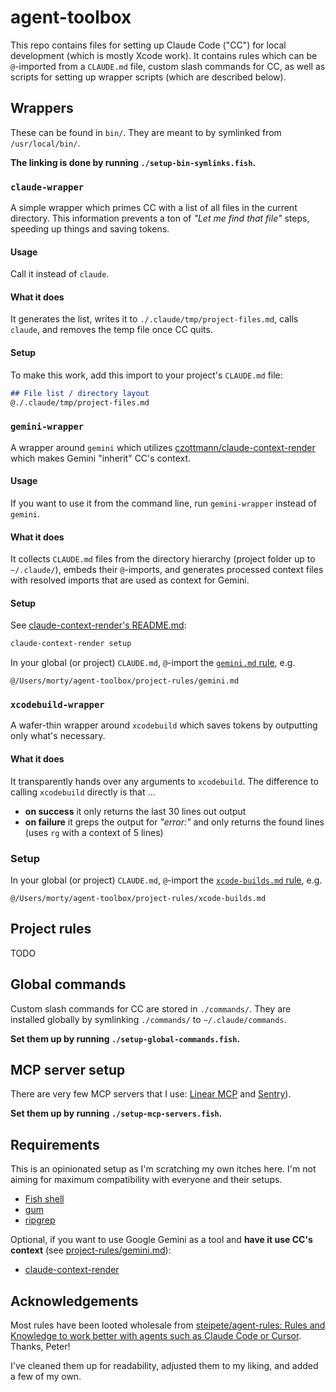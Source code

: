 # agent-toolbox

This repo contains files for setting up Claude Code ("CC") for local development (which is mostly Xcode work). It contains rules which can be `@`-imported from a `CLAUDE.md` file, custom slash commands for CC, as well as scripts for setting up wrapper scripts (which are described below).


## Wrappers

These can be found in `bin/`. They are meant to by symlinked from `/usr/local/bin/`.

**The linking is done by running `./setup-bin-symlinks.fish`.**

### `claude-wrapper`

A simple wrapper which primes CC with a list of all files in the current directory. This information prevents a ton of _"Let me find that file"_ steps, speeding up things and saving tokens.

#### Usage

Call it instead of `claude`.

#### What it does

It generates the list, writes it to `./.claude/tmp/project-files.md`, calls `claude`, and removes the temp file once CC quits.

#### Setup

To make this work, add this import to your project's `CLAUDE.md` file:

```markdown
## File list / directory layout
@./.claude/tmp/project-files.md
```


### `gemini-wrapper`

A wrapper around `gemini` which utilizes [czottmann/claude-context-render](https://github.com/czottmann/claude-context-render) which makes Gemini "inherit" CC's context.

#### Usage

If you want to use it from the command line, run `gemini-wrapper` instead of `gemini`.

#### What it does

It collects `CLAUDE.md` files from the directory hierarchy (project folder up to `~/.claude/`), embeds their `@`-imports, and generates processed context files with resolved imports that are used as context for Gemini.

#### Setup

See [claude-context-render's README.md](https://github.com/czottmann/claude-context-render?tab=readme-ov-file#example):

```bash
claude-context-render setup
```

In your global (or project) `CLAUDE.md`, `@`-import the [`gemini.md` rule](project-rules/gemini.md), e.g.

```
@/Users/morty/agent-toolbox/project-rules/gemini.md
```

### `xcodebuild-wrapper`

A wafer-thin wrapper around `xcodebuild` which saves tokens by outputting only what's necessary.

#### What it does

It transparently hands over any arguments to `xcodebuild`. The difference to calling `xcodebuild` directly is that …

- **on success** it only returns the last 30 lines out output
- **on failure** it greps the output for _"error:"_ and only returns the found lines (uses `rg` with a context of 5 lines)

### Setup

In your global (or project) `CLAUDE.md`, `@`-import the [`xcode-builds.md` rule](project-rules/xcode-builds.md), e.g.

```
@/Users/morty/agent-toolbox/project-rules/xcode-builds.md
```

## Project rules

TODO


## Global commands

Custom slash commands for CC are stored in `./commands/`. They are installed globally by symlinking `./commands/` to `~/.claude/commands`.

**Set them up by running `./setup-global-commands.fish`.**


## MCP server setup

There are very few MCP servers that I use: [Linear MCP](https://linear.app/changelog/2025-05-01-mcp) and [Sentry](https://docs.sentry.io/product/sentry-mcp/)).

**Set them up by running `./setup-mcp-servers.fish`.**


## Requirements

This is an opinionated setup as I'm scratching my own itches here. I'm not aiming for maximum compatibility with everyone and their setups.

- [Fish shell](https://fishshell.com)
- [gum](https://github.com/charmbracelet/gum)
- [ripgrep](https://github.com/BurntSushi/ripgrep)

Optional, if you want to use Google Gemini as a tool and **have it use CC's context** (see [project-rules/gemini.md](project-rules/gemini.md)):

- [claude-context-render](https://github.com/czottmann/claude-context-render)


## Acknowledgements

Most rules have been looted wholesale from [steipete/agent-rules: Rules and Knowledge to work better with agents such as Claude Code or Cursor](https://github.com/steipete/agent-rules). Thanks, Peter!

I've cleaned them up for readability, adjusted them to my liking, and added a few of my own.
